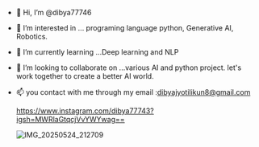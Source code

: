 - 👋 Hi, I’m @dibya77746
- 👀 I’m interested in ... programing language python, Generative AI, Robotics.  
- 🌱 I’m currently learning ...Deep learning and NLP 
- 💞️ I’m looking to collaborate on ...various AI and python project.  let's work together to create a better AI world.  
- 📫 you contact with me through my email :dibyajyotilikun8@gmail.com
  
  https://www.instagram.com/dibya77743?igsh=MWRlaGtqcjVvYWYwag==
  
  ![IMG_20250524_212709](https://github.com/user-attachments/assets/67fa1070-f2e3-4356-b15c-fc4ffd190c40)

  

<!---
dibya77746/dibya77746 is a ✨ special ✨ repository because its `README.md` (this file) appears on your GitHub profile.
You can click the Preview link to take a look at your changes.
--->
